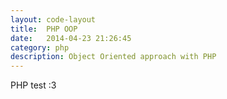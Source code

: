 ```yaml
---
layout: code-layout
title:  PHP OOP
date:   2014-04-23 21:26:45
category: php
description: Object Oriented approach with PHP
---
```


PHP test :3